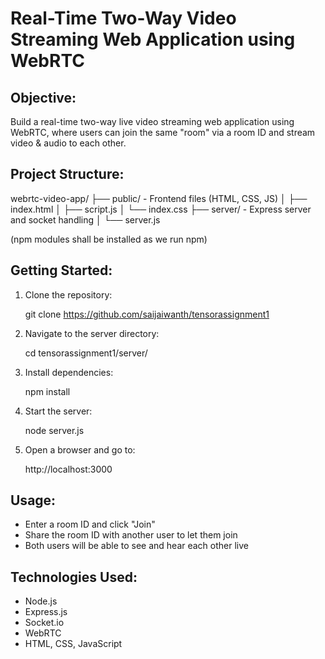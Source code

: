 Real-Time Two-Way Video Streaming Web Application using WebRTC
==============================================================

Objective:
----------
Build a real-time two-way live video streaming web application using WebRTC,
where users can join the same "room" via a room ID and stream video & audio
to each other.



Project Structure:
------------------
webrtc-video-app/
├── public/         - Frontend files (HTML, CSS, JS)
│   ├── index.html
│   ├── script.js
│   └── index.css
├── server/         - Express server and socket handling
│   └── server.js

(npm modules shall be installed as we run npm)

Getting Started:
----------------
1. Clone the repository:

   git clone https://github.com/saijaiwanth/tensorassignment1

2. Navigate to the server directory:

   cd tensorassignment1/server/

3. Install dependencies:

   npm install

4. Start the server:

   node server.js

5. Open a browser and go to:

   http://localhost:3000

Usage:
------
- Enter a room ID and click "Join"
- Share the room ID with another user to let them join
- Both users will be able to see and hear each other live

Technologies Used:
------------------
- Node.js
- Express.js
- Socket.io
- WebRTC
- HTML, CSS, JavaScript


